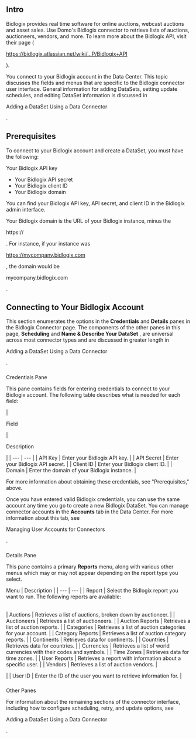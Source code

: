 

Intro
-------

Bidlogix provides real time software for online auctions, webcast auctions and asset sales. Use Domo's Bidlogix connector to retrieve lists of auctions, auctioneers, vendors, and more. To learn more about the Bidlogix API, visit their page (

https://bidlogix.atlassian.net/wiki/...P/Bidlogix+API

).


 You connect to your Bidlogix account in the Data Center. This topic discusses the fields and menus that are specific to the Bidlogix connector user interface. General information for adding DataSets, setting update schedules, and editing DataSet information is discussed in

Adding a DataSet Using a Data Connector

.


 Prerequisites
---------------

To connect to your Bidlogix account and create a DataSet, you must have the following:

 Your Bidlogix API key
* Your Bidlogix API secret
* Your Bidlogix client ID
* Your Bidlogix domain

You can find your Bidlogix API key, API secret, and client ID in the Bidlogix admin interface.


 Your Bidlogix domain is the URL of your Bidlogix instance, minus the

https://

. For instance, if your instance was

https://mycompany.bidlogix.com

, the domain would be

mycompany.bidlogix.com

.


 Connecting to Your Bidlogix Account
-------------------------------------


 This section enumerates the options in the
 **Credentials**
 and
 **Details**
 panes in the Bidlogix Connector page. The components of the other panes in this page,
 **Scheduling**
 and
 **Name & Describe Your DataSet**
 , are universal across most connector types and are discussed in greater length in

Adding a DataSet Using a Data Connector

.


###

Credentials Pane


 This pane contains fields for entering credentials to connect to your Bidlogix account. The following table describes what is needed for each field:


|

Field

|

Description

|
| --- | --- |
|
 API Key
  |
 Enter your Bidlogix API key.
  |
|
 API Secret
  |
 Enter your Bidlogix API secret.
  |
|
 Client ID
  |
 Enter your Bidlogix client ID.
  |
|
 Domain
  |
 Enter the domain of your Bidlogix instance.
  |

For more information about obtaining these credentials, see "Prerequisites," above.

Once you have entered valid Bidlogix credentials, you can use the same account any time you go to create a new Bidlogix DataSet. You can manage connector accounts in the
 **Accounts**
 tab in the Data Center. For more information about this tab, see

Managing User Accounts for Connectors

.


###
 Details Pane

This pane contains a primary
 **Reports**
 menu, along with various other menus which may or may not appear depending on the report type you select.


 Menu
  |
 Description
  |
| --- | --- |
|
 Report
  |
 Select the Bidlogix report you want to run. The following reports are available:


|  |  |
| --- | --- |
|
 Auctions
  |
 Retrieves a list of auctions, broken down by auctioneer.
  |
|
 Auctioneers
  |
 Retrieves a list of auctioneers.
  |
|
 Auction Reports
  |
 Retrieves a list of auction reports.
  |
|
 Categories
  |
 Retrieves a list of auction categories for your account.
  |
|
 Category Reports
  |
 Retrieves a list of auction category reports.
  |
|
 Continents
  |
 Retrieves data for continents.
  |
|
 Countries
  |
 Retrieves data for countries.
  |
|
 Currencies
  |
 Retrieves a list of world currencies with their codes and symbols.
  |
|
 Time Zones
  |
 Retrieves data for time zones.
  |
|
 User Reports
  |
 Retrieves a report with information about a specific user.
  |
|
 Vendors
  |
 Retrieves a list of auction vendors.
  |

|
|
 User ID
  |
 Enter the ID of the user you want to retrieve information for.
  |


###
 Other Panes

For information about the remaining sections of the connector interface, including how to configure scheduling, retry, and update options, see

Adding a DataSet Using a Data Connector

.

